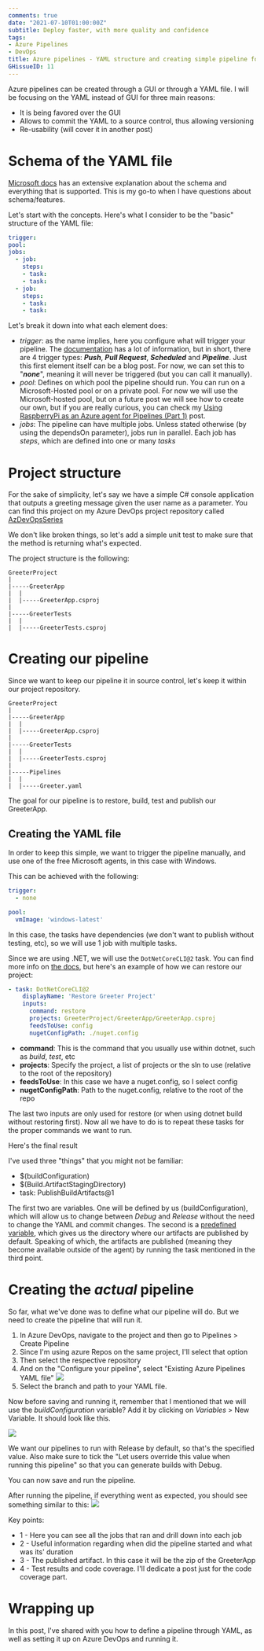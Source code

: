 ```yaml
---
comments: true
date: "2021-07-10T01:00:00Z"
subtitle: Deploy faster, with more quality and confidence
tags:
- Azure Pipelines
- DevOps
title: Azure pipelines - YAML structure and creating simple pipeline for C# project
GHissueID: 11
---
```


Azure pipelines can be created through a GUI or through a YAML file.
I will be focusing on the YAML instead of GUI for three main reasons:

* It is being favored over the GUI
* Allows to commit the YAML to a source control, thus allowing versioning
* Re-usability (will cover it in another post)

# Schema of the YAML file

[Microsoft docs](https://docs.microsoft.com/en-us/azure/devops/pipelines/yaml-schema?view=azure-devops&tabs=schema%2Cparameter-schema) has an extensive explanation about the schema and everything that is supported.
This is my go-to when I have questions about schema/features.

Let's start with the concepts.
Here's what I consider to be the "basic" structure of the YAML file:

```YAML
trigger:
pool:
jobs:
  - job:
    steps:
    - task:
    - task:
  - job: 
    steps:
    - task:
    - task:
```

Let's break it down into what each element does:

* *trigger*: as the name implies, here you configure what will trigger your pipeline. The [documentation](https://docs.microsoft.com/en-us/azure/devops/pipelines/yaml-schema?view=azure-devops&tabs=schema%2Cparameter-schema#triggers) has a lot of information, but in short, there are 4 trigger types: **_Push_**, **_Pull Request_**, **_Scheduled_** and **_Pipeline_**. Just this first element itself can be a blog post. For now, we can set this to "**_none_**", meaning it will never be triggered (but you can call it manually).
* *pool*: Defines on which pool the pipeline should run. You can run on a Microsoft-Hosted pool or on a private pool. For now we will use the Microsoft-hosted pool, but on a future post we will see how to create our own, but if you are really curious, you can check my [Using RaspberryPi as an Azure agent for Pipelines (Part 1)](https://danielssilva.dev/2020-09-28-Using-Raspberry-Pi-as-an-Azure-Agent-for-Pipelines/) post.
* *jobs*: The pipeline can have multiple jobs. Unless stated otherwise (by using the dependsOn parameter), jobs run in parallel. Each job has *steps*, which are defined into one or many *tasks*

# Project structure

For the sake of simplicity, let's say we have a simple C# console application that outputs a greeting message given the user name as a parameter.
You can find this project on my Azure DevOps project repository called [AzDevOpsSeries](https://dev.azure.com/danielssilvadev/_git/AzDevOpsSeries) 

We don't like broken things, so let's add a simple unit test to make sure that the method is returning what's expected.

The project structure is the following:
```
GreeterProject
|
|-----GreeterApp
|  |
|  |-----GreeterApp.csproj
|
|-----GreeterTests
|  |
|  |-----GreeterTests.csproj
```

# Creating our pipeline
Since we want to keep our pipeline it in source control, let's keep it within our project repository.

```
GreeterProject
|
|-----GreeterApp
|  |
|  |-----GreeterApp.csproj
|
|-----GreeterTests
|  |
|  |-----GreeterTests.csproj
|
|-----Pipelines
|  |
|  |-----Greeter.yaml
```
The goal for our pipeline is to restore, build, test and publish our GreeterApp.

## Creating the YAML file

In order to keep this simple, we want to trigger the pipeline manually, and use one of the free Microsoft agents, in this case with Windows.

This can be achieved with the following:

``` YAML
trigger:
  - none

pool:
  vmImage: 'windows-latest'
```

In this case, the tasks have dependencies (we don't want to publish without testing, etc), so we will use 1 job with multiple tasks.

Since we are using .NET, we will use the `DotNetCoreCLI@2` task.
You can find more info on [the docs](https://docs.microsoft.com/en-us/azure/devops/pipelines/tasks/build/dotnet-core-cli?view=azure-devops), but here's an example of how we can restore our project:
```YAML
- task: DotNetCoreCLI@2
    displayName: 'Restore Greeter Project'
    inputs:
      command: restore 
      projects: GreeterProject/GreeterApp/GreeterApp.csproj 
      feedsToUse: config
      nugetConfigPath: ./nuget.config 
```
* **command**: This is the command that you usually use within dotnet, such as _build_, _test_, etc
* **projects**: Specify the project, a list of projects or the sln to use (relative to the root of the repository)
* **feedsToUse**: In this case we have a nuget.config, so I select config
* **nugetConfigPath**: Path to the nuget.config, relative to the root of the repo

The last two inputs are only used for restore (or when using dotnet build without restoring first).
Now all we have to do is to repeat these tasks for the proper commands we want to run.

Here's the final result
<script src="https://gist.github.com/DanielSSilva/0c7905e516d91fda29053d6e3271584b.js"></script>

I've used three "things" that you might not be familiar:
* $(buildConfiguration)
* $(Build.ArtifactStagingDirectory)
* task: PublishBuildArtifacts@1



The first two are variables.
One will be defined by us (buildConfiguration), which will allow us to change between *Debug* and *Release* without the need to change the YAML and commit changes.
The second is a [predefined variable](https://docs.microsoft.com/en-us/azure/devops/pipelines/build/variables?view=azure-devops&tabs=yaml), which gives us the directory where our artifacts are published by default.
Speaking of which, the artifacts are published (meaning they become available outside of the agent) by running the task mentioned in the third point.

# Creating the _**actual**_ pipeline

So far, what we've done was to define what our pipeline will do.
But we need to create the pipeline that will run it.

1. In Azure DevOps, navigate to the project and then go to Pipelines > Create Pipeline
1. Since I'm using azure Repos on the same project, I'll select that option
1. Then select the respective repository
1. And on the "Configure your pipeline", select "Existing Azure Pipelines YAML file"
![](/img/Azure-pipelines---YAML-structure-and-creating-simple-pipeline-for-Csharp-project/existingYaml.png)
1. Select the branch and path to your YAML file.

Now before saving and running it, remember that I mentioned that we will use the *buildConfiguration* variable? 
Add it by clicking on *Variables* > New Variable.
It should look like this.

![](/img/Azure-pipelines---YAML-structure-and-creating-simple-pipeline-for-Csharp-project/buildConfiguration.png)

We want our pipelines to run with Release by default, so that's the specified value.
Also make sure to tick the "Let users override this value when running this pipeline" so that you can generate builds with Debug.

You can now save and run the pipeline.

After running the pipeline, if everything went as expected, you should see something similar to this:
![](/img/Azure-pipelines---YAML-structure-and-creating-simple-pipeline-for-Csharp-project/pipelineExecution.png)

Key points:
* 1 - Here you can see all the jobs that ran and drill down into each job
* 2 - Useful information regarding when did the pipeline started and what was its' duration
* 3 - The published artifact. In this case it will be the zip of the GreeterApp
* 4 - Test results and code coverage. I'll dedicate a post just for the code coverage part.

# Wrapping up
In this post, I've shared with you how to define a pipeline through YAML, as well as setting it up on Azure DevOps and running it. 


